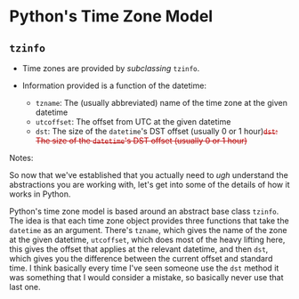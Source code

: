 # Python's Time Zone Model
## `tzinfo`

* Time zones are provided by *subclassing* `tzinfo`.
* Information provided is a function of the datetime:

    * `tzname`: The (usually abbreviated) name of the time zone at the given datetime
    * `utcoffset`: The offset from UTC at the given datetime
    * <span class="fragment disappearing-fragment nospace-fragment fade-out" data-fragment-index="1">`dst`: The size of the `datetime`'s DST offset (usually 0 or 1 hour)</span><span class="fragment nospace-fragment" data-fragment-index="1" style="color: #b70000"><strike>`dst`: The size of the `datetime`'s DST offset (usually 0 or 1 hour)</strike></span>

Notes:

So now that we've established that you actually need to *ugh* understand the abstractions you are working with, let's get into some of the details of how it works in Python.

Python's time zone model is based around an abstract base class `tzinfo`. The idea is that each time zone object provides three functions that take the `datetime` as an argument. There's `tzname`, which gives the name of the zone at the given datetime, `utcoffset`, which does most of the heavy lifting here, this gives the offset that applies at the relevant datetime, and then `dst`, which gives you the difference between the current offset and standard time. I think basically every time I've seen someone use the `dst` method it was something that I would consider a mistake, so basically never use that last one.
